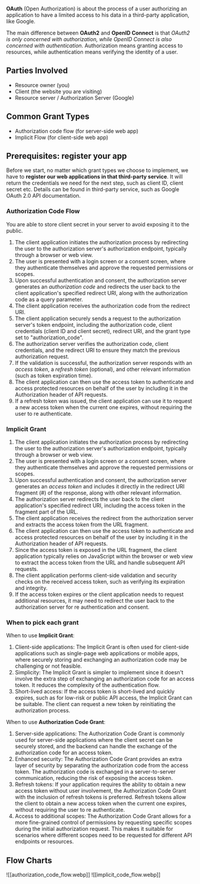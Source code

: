 __OAuth__ (Open Authorization) is about the process of a user authorizing an application to have a limited access to his data in a third-party application, like Google.

The main difference between __OAuth2__ and __OpenID Connect__ is that *OAuth2 is only concerned with authorization, while OpenID Connect is also concerned with authentication*. Authorization means granting access to resources, while authentication means verifying the identity of a user.

## Parties Involved
- Resource owner (you)
- Client (the website you are visiting)
- Resource server / Authorization Server (Google)

## Common Grant Types
- Authorization code flow (for server-side web app)
- Implicit Flow (for client-side web app)

## Prerequisites: register your app
Before we start, no matter which grant types we choose to implement, we have to __register our web applications in that third-party service__. It will return the credentials we need for the next step, such as client ID, client secret etc. Details can be found in third-party service, such as Google OAuth 2.0 API documentation.

### Authorization Code Flow
You are able to store client secret in your server to avoid exposing it to the public.

1. The client application initiates the authorization process by redirecting the user to the authorization server's authorization endpoint, typically through a browser or web view.
2. The user is presented with a login screen or a consent screen, where they authenticate themselves and approve the requested permissions or scopes.
3. Upon successful authentication and consent, the authorization server generates an *authorization code* and redirects the user back to the client application's specified redirect URI, along with the authorization code as a query parameter.
4. The client application receives the authorization code from the redirect URI.
5. The client application securely sends a request to the authorization server's token endpoint, including the authorization code, client credentials (client ID and client secret), redirect URI, and the grant type set to "authorization_code".
6. The authorization server verifies the authorization code, client credentials, and the redirect URI to ensure they match the previous authorization request.
7. If the validation is successful, the authorization server responds with an *access token*, a *refresh token* (optional), and other relevant information (such as token expiration time).
8. The client application can then use the access token to authenticate and access protected resources on behalf of the user by including it in the Authorization header of API requests.
9. If a refresh token was issued, the client application can use it to request a new access token when the current one expires, without requiring the user to re authenticate.

### Implicit Grant

1. The client application initiates the authorization process by redirecting the user to the authorization server's authorization endpoint, typically through a browser or web view.
2. The user is presented with a login screen or a consent screen, where they authenticate themselves and approve the requested permissions or scopes.
3. Upon successful authentication and consent, the authorization server generates an *access token* and includes it directly in the redirect URI fragment (#) of the response, along with other relevant information.
4. The authorization server redirects the user back to the client application's specified redirect URI, including the access token in the fragment part of the URL.
5. The client application receives the redirect from the authorization server and extracts the access token from the URL fragment.
6. The client application can then use the access token to authenticate and access protected resources on behalf of the user by including it in the Authorization header of API requests.
7. Since the access token is exposed in the URL fragment, the client application typically relies on JavaScript within the browser or web view to extract the access token from the URL and handle subsequent API requests.
8. The client application performs client-side validation and security checks on the received access token, such as verifying its expiration and integrity.
9. If the access token expires or the client application needs to request additional resources, it may need to redirect the user back to the authorization server for re authentication and consent.

### When to pick each grant
When to use __Implicit Grant__:

1. Client-side applications: The Implicit Grant is often used for client-side applications such as single-page web applications or mobile apps, where securely storing and exchanging an authorization code may be challenging or not feasible.
2. Simplicity: The Implicit Grant is simpler to implement since it doesn't involve the extra step of exchanging an authorization code for an access token. It reduces the complexity of the authentication flow.
3. Short-lived access: If the access token is short-lived and quickly expires, such as for low-risk or public API access, the Implicit Grant can be suitable. The client can request a new token by reinitiating the authorization process.

When to use __Authorization Code Grant__:
1. Server-side applications: The Authorization Code Grant is commonly used for server-side applications where the client secret can be securely stored, and the backend can handle the exchange of the authorization code for an access token.
2. Enhanced security: The Authorization Code Grant provides an extra layer of security by separating the authorization code from the access token. The authorization code is exchanged in a server-to-server communication, reducing the risk of exposing the access token.
3. Refresh tokens: If your application requires the ability to obtain a new access token without user involvement, the Authorization Code Grant with the inclusion of refresh tokens is preferred. Refresh tokens allow the client to obtain a new access token when the current one expires, without requiring the user to re authenticate.
4. Access to additional scopes: The Authorization Code Grant allows for a more fine-grained control of permissions by requesting specific scopes during the initial authorization request. This makes it suitable for scenarios where different scopes need to be requested for different API endpoints or resources.

## Flow Charts
![[authorization_code_flow.webp]]
![[implicit_code_flow.webp]]








